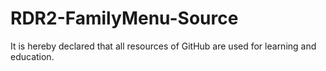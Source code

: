 # RDR2-FamilyMenu-Source
 It is hereby declared that all resources of GitHub are used for learning and education.
